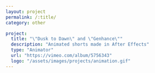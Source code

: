 ```yaml
---
layout: project
permalink: /:title/
category: other

project:
  title: "\"Dusk to Dawn\" and \"Genhance\""
  description: "Animated shorts made in After Effects"
  type: "Animator"
  url: "https://vimeo.com/album/5756343"
  logo: "/assets/images/projects/animation.gif"
---
```

